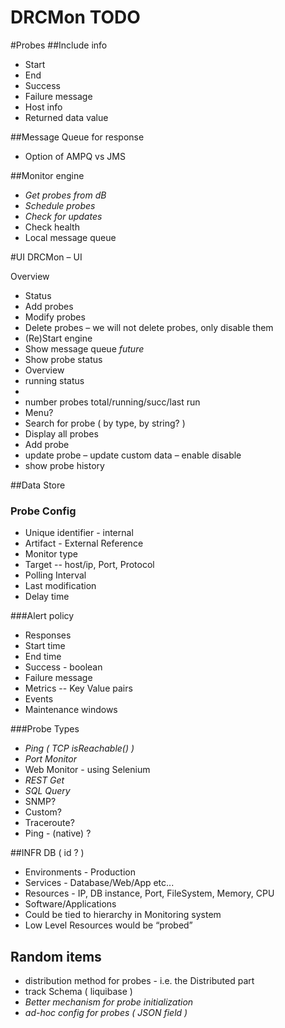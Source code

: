# DRCMon TODO
#Probes
##Include info
* Start
* End
* Success 
* Failure message 
* Host info
* Returned data value 

##Message Queue for response
* Option of AMPQ vs JMS

##Monitor engine 
* _Get probes from dB_
* _Schedule probes_
* _Check for updates_ 
* Check health
* Local message queue


#UI 
DRCMon – UI


Overview
* Status
* Add probes
* Modify probes
* Delete probes – we will not delete probes, only disable them
* (Re)Start engine
* Show message queue _future_
* Show probe status
* Overview
*	running status
*	<start> <stop> <refresh>
*	number probes total/running/succ/last run
* Menu?
*	Search for probe ( by type, by string? )
*	Display all probes
*	Add probe
*	update probe – update custom data – enable disable
*	show probe history
	
##Data Store

### Probe Config
* Unique identifier - internal
* Artifact - External Reference
* Monitor type
* Target -- 
host/ip, Port, Protocol
* Polling Interval
* Last modification
* Delay time

###Alert policy
* Responses
* Start time
* End time
* Success - boolean
* Failure message
* Metrics -- Key Value pairs
* Events
* Maintenance windows

###Probe Types
* _Ping ( TCP isReachable() )_ 
* _Port Monitor_
* Web Monitor - using Selenium
* _REST Get_
* _SQL Query_
* SNMP?
* Custom?
* Traceroute?
* Ping - (native) ?

##INFR DB ( id ? )
* Environments - Production
* Services - Database/Web/App etc...
* Resources - IP, DB instance, Port, FileSystem, Memory, CPU
* Software/Applications
* Could be tied to hierarchy in Monitoring system
* Low Level Resources would be “probed”


## Random items
* distribution method for probes - i.e. the Distributed part
* track Schema ( liquibase )
* _Better mechanism for probe initialization_
* _ad-hoc config for probes ( JSON field )_